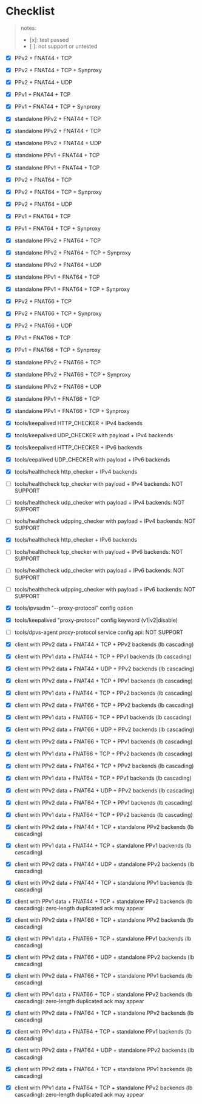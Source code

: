 Checklist
=========

> notes:
> * [x]: test passed
> * [ ]: not support or untested

* [x] PPv2 + FNAT44 + TCP
* [x] PPv2 + FNAT44 + TCP + Synproxy
* [x] PPv2 + FNAT44 + UDP
* [x] PPv1 + FNAT44 + TCP
* [x] PPv1 + FNAT44 + TCP + Synproxy
* [x] standalone PPv2 + FNAT44 + TCP 
* [x] standalone PPv2 + FNAT44 + TCP
* [x] standalone PPv2 + FNAT44 + UDP
* [x] standalone PPv1 + FNAT44 + TCP
* [x] standalone PPv1 + FNAT44 + TCP

* [x] PPv2 + FNAT64 + TCP
* [x] PPv2 + FNAT64 + TCP + Synproxy
* [x] PPv2 + FNAT64 + UDP
* [x] PPv1 + FNAT64 + TCP
* [x] PPv1 + FNAT64 + TCP + Synproxy
* [x] standalone PPv2 + FNAT64 + TCP
* [x] standalone PPv2 + FNAT64 + TCP + Synproxy
* [x] standalone PPv2 + FNAT64 + UDP
* [x] standalone PPv1 + FNAT64 + TCP
* [x] standalone PPv1 + FNAT64 + TCP + Synproxy

* [x] PPv2 + FNAT66 + TCP
* [x] PPv2 + FNAT66 + TCP + Synproxy
* [x] PPv2 + FNAT66 + UDP
* [x] PPv1 + FNAT66 + TCP
* [x] PPv1 + FNAT66 + TCP + Synproxy
* [x] standalone PPv2 + FNAT66 + TCP 
* [x] standalone PPv2 + FNAT66 + TCP + Synproxy
* [x] standalone PPv2 + FNAT66 + UDP
* [x] standalone PPv1 + FNAT66 + TCP
* [x] standalone PPv1 + FNAT66 + TCP + Synproxy

* [x] tools/keepalived HTTP_CHECKER + IPv4 backends
* [x] tools/keepalived UDP_CHECKER with payload + IPv4 backends
* [x] tools/keepalived HTTP_CHECKER + IPv6 backends
* [x] tools/eepalived UDP_CHECKER with payload + IPv6 backends
* [x] tools/healthcheck http_checker + IPv4 backends
* [ ] tools/healthcheck tcp_checker with payload + IPv4 backends: NOT SUPPORT
* [ ] tools/healthcheck udp_checker with payload + IPv4 backends: NOT SUPPORT
* [ ] tools/healthcheck udpping_checker with payload + IPv4 backends: NOT SUPPORT
* [x] tools/healthcheck http_checker + IPv6 backends
* [ ] tools/healthcheck tcp_checker with payload + IPv6 backends: NOT SUPPORT
* [ ] tools/healthcheck udp_checker with payload + IPv6 backends: NOT SUPPORT
* [ ] tools/healthcheck udpping_checker with payload + IPv6 backends: NOT SUPPORT
* [x] tools/ipvsadm "--proxy-protocol" config option
* [x] tools/keepalived "proxy-protocol" config keyword (v1|v2|disable)
* [ ] tools/dpvs-agent proxy-protocol service config api: NOT SUPPORT

* [x] client with PPv2 data + FNAT44 + TCP + PPv2 backends (lb cascading)
* [x] client with PPv1 data + FNAT44 + TCP + PPv1 backends (lb cascading)
* [x] client with PPv2 data + FNAT44 + UDP + PPv2 backends (lb cascading)
* [x] client with PPv2 data + FNAT44 + TCP + PPv1 backends (lb cascading)
* [x] client with PPv1 data + FNAT44 + TCP + PPv2 backends (lb cascading)

* [x] client with PPv2 data + FNAT66 + TCP + PPv2 backends (lb cascading)
* [x] client with PPv1 data + FNAT66 + TCP + PPv1 backends (lb cascading)
* [x] client with PPv2 data + FNAT66 + UDP + PPv2 backends (lb cascading)
* [x] client with PPv2 data + FNAT66 + TCP + PPv1 backends (lb cascading)
* [x] client with PPv1 data + FNAT66 + TCP + PPv2 backends (lb cascading)

* [x] client with PPv2 data + FNAT64 + TCP + PPv2 backends (lb cascading)
* [x] client with PPv1 data + FNAT64 + TCP + PPv1 backends (lb cascading)
* [x] client with PPv2 data + FNAT64 + UDP + PPv2 backends (lb cascading)
* [x] client with PPv2 data + FNAT64 + TCP + PPv1 backends (lb cascading)
* [x] client with PPv1 data + FNAT64 + TCP + PPv2 backends (lb cascading)

* [x] client with PPv2 data + FNAT44 + TCP + standalone PPv2 backends (lb cascading)
* [x] client with PPv1 data + FNAT44 + TCP + standalone PPv1 backends (lb cascading)
* [x] client with PPv2 data + FNAT44 + UDP + standalone PPv2 backends (lb cascading)
* [x] client with PPv2 data + FNAT44 + TCP + standalone PPv1 backends (lb cascading)
* [x] client with PPv1 data + FNAT44 + TCP + standalone PPv2 backends (lb cascading): zero-length duplicated ack may appear

* [x] client with PPv2 data + FNAT66 + TCP + standalone PPv2 backends (lb cascading)
* [x] client with PPv1 data + FNAT66 + TCP + standalone PPv1 backends (lb cascading)
* [x] client with PPv2 data + FNAT66 + UDP + standalone PPv2 backends (lb cascading)
* [x] client with PPv2 data + FNAT66 + TCP + standalone PPv1 backends (lb cascading)
* [x] client with PPv1 data + FNAT66 + TCP + standalone PPv2 backends (lb cascading): zero-length duplicated ack may appear

* [x] client with PPv2 data + FNAT64 + TCP + standalone PPv2 backends (lb cascading)
* [x] client with PPv1 data + FNAT64 + TCP + standalone PPv1 backends (lb cascading)
* [x] client with PPv2 data + FNAT64 + UDP + standalone PPv2 backends (lb cascading)
* [x] client with PPv2 data + FNAT64 + TCP + standalone PPv1 backends (lb cascading)
* [x] client with PPv1 data + FNAT64 + TCP + standalone PPv2 backends (lb cascading): zero-length duplicated ack may appear

